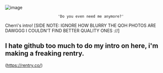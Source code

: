 ![image](https://github.com/user-attachments/assets/8ab83552-a87a-43fe-a5c8-335e41a9f144)

							'Do you even need me anymore?'


 Cherri's intro! [SIDE NOTE: IGNORE HOW BLURRY THE QOH PHOTOS ARE DAWGGG I COULDN'T FIND BETTER QUALITY ONES ://]
 
I hate github too much to do my intro on here, i'm making a freaking rentry.
-----------------------------------------------------------------------------
(https://rentry.co/)

